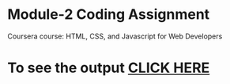 # Module-2 Coding Assignment

Coursera course: HTML, CSS, and Javascript for Web Developers

# To see the output [CLICK HERE](https://satyamrai0510.github.io/coursera/module_2/)
